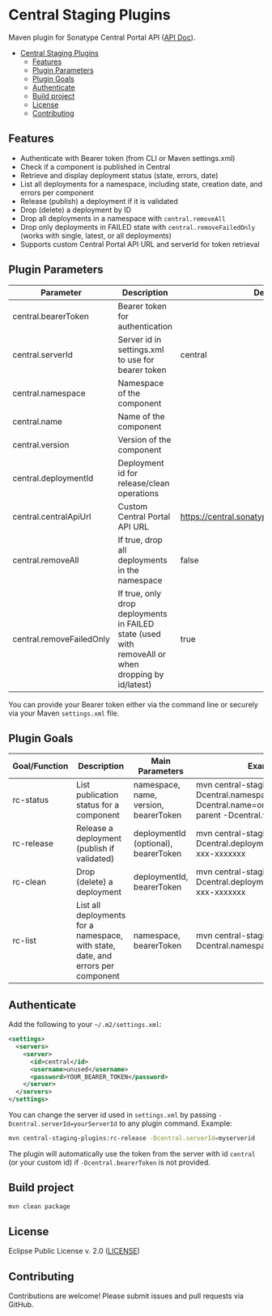 <!--
    Copyright (c) 2025 Eclipse Foundation and contributors.
    This program and the accompanying materials are made available under the terms of the Eclipse Public License v. 2.0
    which is available at https://www.eclipse.org/legal/epl-2.0/
    SPDX-License-Identifier: EPL-2.0
-->

# Central Staging Plugins

Maven plugin for Sonatype Central Portal API ([API Doc](https://central.sonatype.com/api-doc)).

- [Central Staging Plugins](#central-staging-plugins)
  - [Features](#features)
  - [Plugin Parameters](#plugin-parameters)
  - [Plugin Goals](#plugin-goals)
  - [Authenticate](#authenticate)
  - [Build project](#build-project)
  - [License](#license)
  - [Contributing](#contributing)


## Features

- Authenticate with Bearer token (from CLI or Maven settings.xml)
- Check if a component is published in Central
- Retrieve and display deployment status (state, errors, date)
- List all deployments for a namespace, including state, creation date, and errors per component
- Release (publish) a deployment if it is validated
- Drop (delete) a deployment by ID
- Drop all deployments in a namespace with `central.removeAll`
- Drop only deployments in FAILED state with `central.removeFailedOnly` (works with single, latest, or all deployments)
- Supports custom Central Portal API URL and serverId for token retrieval


## Plugin Parameters

| Parameter              | Description                                                      | Default    | Example Value                                  |
|------------------------|------------------------------------------------------------------|------------|------------------------------------------------|
| central.bearerToken    | Bearer token for authentication                                  |            | xxxxxxxx...                                 |
| central.serverId       | Server id in settings.xml to use for bearer token                | central    | myserverid                                     |
| central.namespace      | Namespace of the component                                      |            | org.eclipse.cbi                                |
| central.name           | Name of the component                                           |            | org.eclipse.cbi.tycho.example-parent           |
| central.version        | Version of the component                                        |            | 1.0.0                                          |
| central.deploymentId   | Deployment id for release/clean operations                      |            | xxxxx-xxxxx-xxxx-xxx-xxxxxxx           |
| central.centralApiUrl  | Custom Central Portal API URL                                   | https://central.sonatype.com/api/v1/publisher | https://central.sonatype.com/api/v1/publisher   |
| central.removeAll      | If true, drop all deployments in the namespace                  | false      | true                                           |
| central.removeFailedOnly | If true, only drop deployments in FAILED state (used with removeAll or when dropping by id/latest) | true      | true                                           |

You can provide your Bearer token either via the command line or securely via your Maven `settings.xml` file.

## Plugin Goals

| Goal/Function         | Description                                                      | Main Parameters                          | Example Command                                                    |
|-----------------------|------------------------------------------------------------------|------------------------------------------|-------------------------------------------------------------------|
| rc-status               | List publication status for a component                          | namespace, name, version, bearerToken     | mvn central-staging-plugins:rc-status -Dcentral.namespace=org.eclipse.cbi -Dcentral.name=org.eclipse.cbi.tycho.example-parent -Dcentral.version=1.0.0 |
| rc-release            | Release a deployment (publish if validated)                      | deploymentId (optional), bearerToken | mvn central-staging-plugins:rc-release -Dcentral.deploymentId=xxxxx-xxxxx-xxxx-xxx-xxxxxxx           |
| rc-clean              | Drop (delete) a deployment                                       | deploymentId, bearerToken                 | mvn central-staging-plugins:rc-clean -Dcentral.deploymentId=xxxxx-xxxxx-xxxx-xxx-xxxxxxx             |
| rc-list    | List all deployments for a namespace, with state, date, and errors per component | namespace, bearerToken                    | mvn central-staging-plugins:rc-list -Dcentral.namespace=org.eclipse.cbi |

## Authenticate 

Add the following to your `~/.m2/settings.xml`:

```xml
<settings>
  <servers>
    <server>
      <id>central</id>
      <username>unused</username>
      <password>YOUR_BEARER_TOKEN</password>
    </server>
  </servers>
</settings>
```

You can change the server id used in `settings.xml` by passing `-Dcentral.serverId=yourServerId` to any plugin command. Example:

```sh
mvn central-staging-plugins:rc-release -Dcentral.serverId=myserverid
```

The plugin will automatically use the token from the server with id `central` (or your custom id) if `-Dcentral.bearerToken` is not provided.


## Build project

```sh
mvn clean package
```

## License

Eclipse Public License v. 2.0 ([LICENSE](LICENSE))

## Contributing

Contributions are welcome! Please submit issues and pull requests via GitHub.
